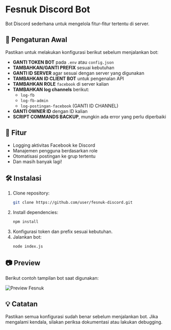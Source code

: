 # Fesnuk Discord Bot

Bot Discord sederhana untuk mengelola fitur-fitur tertentu di server.

## 📌 Pengaturan Awal
Pastikan untuk melakukan konfigurasi berikut sebelum menjalankan bot:
- **GANTI TOKEN BOT** pada `.env` atau `config.json`
- **TAMBAHKAN/GANTI PREFIX** sesuai kebutuhan
- **GANTI ID SERVER** agar sesuai dengan server yang digunakan
- **TAMBAHKAN ID CLIENT BOT** untuk pengenalan API
- **TAMBAHKAN ROLE** `facebook` di server kalian
- **TAMBAHKAN log channels** berikut:
  - `log-fb`
  - `log-fb-admin`
  - `log-postingan-facebook` (GANTI ID CHANNEL)
- **GANTI OWNER ID** dengan ID kalian
- **SCRIPT COMMANDS BACKUP**, mungkin ada error yang perlu diperbaiki

## 🚀 Fitur
- Logging aktivitas Facebook ke Discord
- Manajemen pengguna berdasarkan role
- Otomatisasi postingan ke grup tertentu
- Dan masih banyak lagi!

## 🛠 Instalasi
1. Clone repository:
    ```sh
    git clone https://github.com/user/fesnuk-discord.git
    ```
2. Install dependencies:
    ```sh
    npm install
    ```
3. Konfigurasi token dan prefix sesuai kebutuhan.
4. Jalankan bot:
    ```sh
    node index.js
    ```

## 📷 Preview
Berikut contoh tampilan bot saat digunakan:

![Preview Fesnuk]([https://i.imgur.com/abcd123.png](https://imgur.com/a/iW4lh7S))

## 💡 Catatan
Pastikan semua konfigurasi sudah benar sebelum menjalankan bot. Jika mengalami kendala, silakan periksa dokumentasi atau lakukan debugging.
